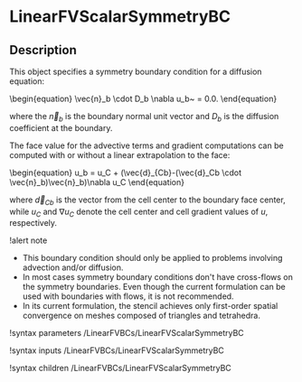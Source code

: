 # LinearFVScalarSymmetryBC

## Description

This object specifies a symmetry boundary condition for a diffusion equation:

\begin{equation}
\vec{n}_b \cdot D_b \nabla u_b~ = 0.0.
\end{equation}

where the $\vec{n}_b$ is the boundary normal unit vector and $D_b$ is the diffusion
coefficient at the boundary.

The face value for the advective terms and gradient computations can be
computed with or without a linear extrapolation to the face:

\begin{equation}
u_b = u_C + (\vec{d}_{Cb}-(\vec{d}_Cb \cdot \vec{n}_b)\vec{n}_b)\nabla u_C
\end{equation}

where $\vec{d}_{Cb}$ is the vector from the cell center to the boundary face center,
while $u_C$ and $\nabla u_C$ denote the cell center and cell gradient values of $u$, respectively.

!alert note
- This boundary condition should only be applied to problems involving advection and/or
  diffusion.
- In most cases symmetry boundary conditions don't have cross-flows on the symmetry
  boundaries. Even though the current formulation can be used with boundaries with
  flows, it is not recommended.
- In its current formulation, the stencil achieves only first-order spatial
  convergence on meshes composed of triangles and tetrahedra.

!syntax parameters /LinearFVBCs/LinearFVScalarSymmetryBC

!syntax inputs /LinearFVBCs/LinearFVScalarSymmetryBC

!syntax children /LinearFVBCs/LinearFVScalarSymmetryBC
